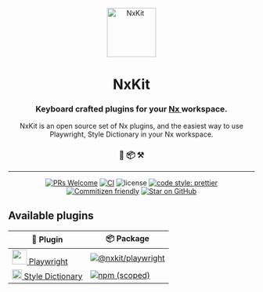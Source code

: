 <p align="center">
  <a href="https://github.com/nxkit">
    <img alt="NxKit" src="https://github.com/nxkit.png" width="100" />
  </a>
</p>
<h1 align="center">
  NxKit
</h1>

<h3 align="center">
  Keyboard crafted plugins for your <a href="https://nx.dev">
    Nx
  </a> workspace.
</h3>
<p align="center">
  NxKit is an open source set of Nx plugins, and the easiest way to use Playwright, Style Dictionary in your Nx workspace.
</p>

<h3 align="center">
 🔌 📦 ⚒️
</h3>

---

<div align="center" style="text-align: center;">

[![PRs Welcome](https://img.shields.io/badge/PRs-welcome-brightgreen.svg?style=flat-square)](https://makeapullrequest.com)
[![CI](https://img.shields.io/github/actions/workflow/status/nxkit/nxkit/ci.yml?label=CI&style=flat-square)](https://github.com/nxkit/nxkit/actions/workflows/ci.yml)
![license](https://img.shields.io/npm/l/@divetool/coral.svg?style=flat-square)
[![code style: prettier](https://img.shields.io/badge/code_style-prettier-ff69b4.svg?style=flat-square)](https://github.com/prettier/prettier)
[![Commitizen friendly](https://img.shields.io/badge/commitizen-friendly-brightgreen.svg?style=flat-square)](http://commitizen.github.io/cz-cli/)
[![Star on GitHub](https://img.shields.io/github/stars/nxkit/nxkit.svg?style=social)](https://github.com/nxkit/nxkit/stargazers)

</div>

## Available plugins

| 🔌 Plugin                                                                                                                                                                        | 📦 Package                                                                                                                                                               |
| -------------------------------------------------------------------------------------------------------------------------------------------------------------------------------- | ------------------------------------------------------------------------------------------------------------------------------------------------------------------------ |
| <a href="https://github.com/nxkit/nxkit/tree/main/packages/playwright"><img src="https://playwright.dev/img/playwright-logo.svg" width="30"> Playwright</a>                      | [![@nxkit/playwright](https://img.shields.io/npm/v/@nxkit/playwright?label=%40nxkit%2Fplaywright&logo=nx)](https://www.npmjs.com/package/@nxkit/playwright)              |
| <a href="https://github.com/nxkit/nxkit/tree/main/packages/style-dictionary"><img src="https://amzn.github.io/style-dictionary/assets/logo.png" width="20"> Style Dictionary</a> | [![npm (scoped)](https://img.shields.io/npm/v/@nxkit/style-dictionary?label=%40nxkit%2Fstyle-dictionary&logo=nx)](https://www.npmjs.com/package/@nxkit/style-dictionary) |
